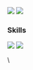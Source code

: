 <p>
  <a href="http://blog.com/" target="_blank"><img src="https://img.shields.io/badge/Blog-513014?style=flat-square&logo=GitHub%20Sponsors&logoColor=white"/></a>
  <a href="mailto:farceOfjuvenile@gmail.com" target="_blank"><img src="https://img.shields.io/badge/farceOfjuvenile@gmail.com-EA4335?style=flat-square&logo=Gmail&logoColor=white"/></a>


###  Skills
  
 <p>
    <img src="https://img.shields.io/badge/Java-007396?style=flat-square&logo=Java&logoColor=white"/>
    <img src="https://img.shields.io/badge/Spring-3DDC84?style=flat-square&logo=Spring&logoColor=white"/>
 </P>\

